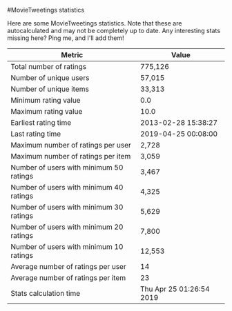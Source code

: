 #MovieTweetings statistics

Here are some MovieTweetings statistics. Note that these are autocalculated and may not be completely up to date. Any interesting stats missing here? Ping me, and I'll add them!

Metric | Value
--- | ---
Total number of ratings                 | 775,126
Number of unique users                  | 57,015
Number of unique items                  | 33,313
Minimum rating value                    | 0.0
Maximum rating value                    | 10.0
Earliest rating time                    | 2013-02-28 15:38:27
Last rating time                        | 2019-04-25 00:08:00
Maximum number of ratings per user      | 2,728
Maximum number of ratings per item      | 3,059
Number of users with minimum 50 ratings | 3,467
Number of users with minimum 40 ratings | 4,325
Number of users with minimum 30 ratings | 5,629
Number of users with minimum 20 ratings | 7,800
Number of users with minimum 10 ratings | 12,553
Average number of ratings per user      | 14
Average number of ratings per item      | 23
Stats calculation time                  | Thu Apr 25 01:26:54 2019

